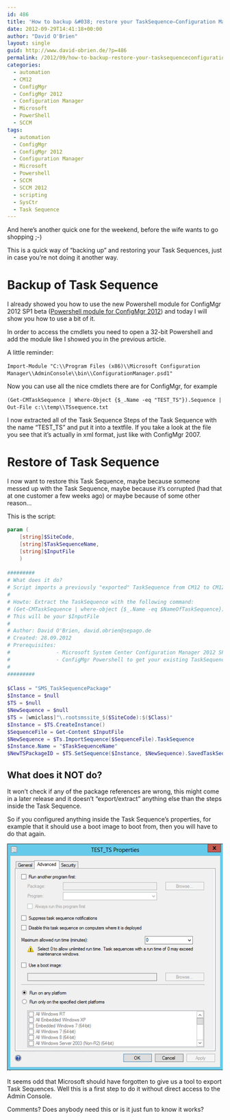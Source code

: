 ```yaml
---
id: 486
title: 'How to backup &#038; restore your TaskSequence–Configuration Manager 2012 and Powershell'
date: 2012-09-29T14:41:18+00:00
author: "David O'Brien"
layout: single
guid: http://www.david-obrien.de/?p=486
permalink: /2012/09/how-to-backup-restore-your-tasksequenceconfiguration-manager-2012-and-powershell/
categories:
  - automation
  - CM12
  - ConfigMgr
  - ConfigMgr 2012
  - Configuration Manager
  - Microsoft
  - PowerShell
  - SCCM
tags:
  - automation
  - ConfigMgr
  - ConfigMgr 2012
  - Configuration Manager
  - Microsoft
  - Powershell
  - SCCM
  - SCCM 2012
  - scripting
  - SysCtr
  - Task Sequence
---
```

And here’s another quick one for the weekend, before the wife wants to go shopping ;-)

This is a quick way of “backing up” and restoring your Task Sequences, just in case you’re not doing it another way.

# Backup of Task Sequence

I already showed you how to use the new Powershell module for ConfigMgr 2012 SP1 beta ([Powershell module for ConfigMgr 2012](http://www.david-obrien.de/?p=442)) and today I will show you how to use a bit of it.

In order to access the cmdlets you need to open a 32-bit Powershell and add the module like I showed you in the previous article.

A little reminder:

`Import-Module "C:\\Program Files (x86)\\Microsoft Configuration Manager\\AdminConsole\\bin\\ConfigurationManager.psd1"`

Now you can use all the nice cmdlets there are for ConfigMgr, for example

`(Get-CMTaskSequence | Where-Object {$_.Name -eq "TEST_TS"}).Sequence | Out-File c:\\temp\\TSsequence.txt`

I now extracted all of the Task Sequence Steps of the Task Sequence with the name “TEST_TS” and put it into a textfile. If you take a look at the file you see that it’s actually in xml format, just like with ConfigMgr 2007.

# Restore of Task Sequence

I now want to restore this Task Sequence, maybe because someone messed up with the Task Sequence, maybe because it’s corrupted (had that at one customer a few weeks ago) or maybe because of some other reason…

This is the script:

```PowerShell
param (
    [string]$SiteCode,
    [string]$TaskSequenceName,
    [string]$InputFile
    )

#########
# What does it do?
# Script imports a previously "exported" TaskSequence from CM12 to CM12
#
# Howto: Extract the TaskSequence with the following command:
# (Get-CMTaskSequence | where-object {$_.Name -eq $NameOfTaskSequence}).Sequence | Out-File $PathToExportFile
# This will be your $InputFile
#
# Author: David O'Brien, david.obrien@sepago.de
# Created: 28.09.2012
# Prerequisites:
#               - Microsoft System Center Configuration Manager 2012 SP1 (beta)
#               - ConfigMgr Powershell to get your existing TaskSequence
#
#########

$Class = "SMS_TaskSequencePackage"
$Instance = $null
$TS = $null
$NewSequence = $null
$TS = [wmiclass]"\.rootsmssite_$($SiteCode):$($Class)"
$Instance = $TS.CreateInstance()
$SequenceFile = Get-Content $InputFile
$NewSequence = $Ts.ImportSequence($SequenceFile).TaskSequence
$Instance.Name = "$TaskSequenceName"
$NewTSPackageID = $TS.SetSequence($Instance, $NewSequence).SavedTaskSequencePackagePath
```

## What does it NOT do?

It won’t check if any of the package references are wrong, this might come in a later release and it doesn’t “export/extract” anything else than the steps inside the Task Sequence.

So if you configured anything inside the Task Sequence’s properties, for example that it should use a boot image to boot from, then you will have to do that again.

![image](/media/2012/09/image7.png "image")

It seems odd that Microsoft should have forgotten to give us a tool to export Task Sequences. Well this is a first step to do it without direct access to the Admin Console.

Comments? Does anybody need this or is it just fun to know it works?
